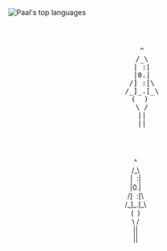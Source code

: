 ![Paal's top languages](https://github-readme-stats-eight-theta.vercel.app/api/top-langs/?username=paalss&layout=compact&exclude_lang=java+r&theme=blue-green)


<pre>
  <p align=center>
   ^
   /_\
   | :|
   |0.|
   /] :[\
   /_]_.[_\
  (  )
   \ /
   ||
   ||
  </p>
</pre>

<p align=center>
 ^ <br>
 /_\ <br>
 |&nbsp;&nbsp;:| <br>
 |0.| <br>
 /]&nbsp;&nbsp;:[\ <br>
 /_]_.[_\  <br>
(&nbsp;&nbsp;) <br>
 \&nbsp;/ <br>
 || <br>
 ||
</p>
<!--
nyttige lenker:
https://github.com/ryo-ma/github-profile-trophy
https://github.com/Naereen/badges

**paalss/paalss** is a ✨ _special_ ✨ repository because its `README.md` (this file) appears on your GitHub profile.

Here are some ideas to get you started:

- 🔭 I’m currently working on ...
- 🌱 I’m currently learning ...
- 👯 I’m looking to collaborate on ...
- 🤔 I’m looking for help with ...
- 💬 Ask me about ...
- 📫 How to reach me: ...
- 😄 Pronouns: ...
- ⚡ Fun fact: ...
-->
